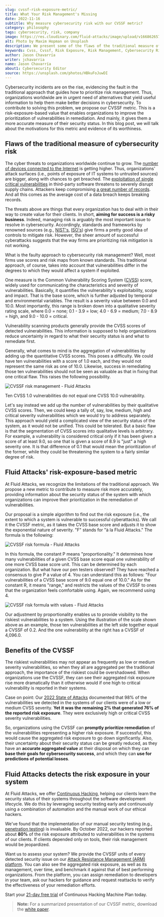 ```yaml
---
slug: cvssf-risk-exposure-metric/
title: What Your Risk Management's Missing
date: 2022-11-16
subtitle: Why measure cybersecurity risk with our CVSSF metric?
category: philosophy
tags: cybersecurity, risk, company
image: https://res.cloudinary.com/fluid-attacks/image/upload/v1668626573/blog/cvssf-risk-exposure-metric/cover_cvssf.webp
alt: Photo by Maxim Hopman on Unsplash
description: We present some of the flaws of the traditional measure of cybersecurity risk and introduce CVSSF, the risk-exposure-based metric with which we overcome them.
keywords: Cvss, Cvssf, Risk Exposure, Risk Management, Cybersecurity Risk Management, Cybersecurity Success, Security Status, Ethical Hacking, Pentesting
author: Jason Chavarría
writer: jchavarria
name: Jason Chavarría
about1: Cybersecurity Editor
source: https://unsplash.com/photos/HBkuFoJuwDI
---
```


Cybersecurity incidents are on the rise,
evidencing the fault in the traditional approach
that guides how to prioritize risk management.
Thus,
organizations worldwide are in urgent need of alternatives
that yield useful information
to help them make better decisions in cybersecurity.
To contribute to solving this problem,
we propose our CVSSF metric.
This is a risk-exposure-based value
that enables organizations
to improve the prioritization of vulnerabilities in remediation.
And mainly,
it gives them a more accurate measure of their security status.
In this blog post,
we will talk about the motivations for this metric
and evidence of its worthiness.

## Flaws of the traditional measure of cybersecurity risk

The cyber threats to organizations worldwide continue to grow.
The [number of devices connected to the Internet](../what-trends-to-expect-for-2023/)
is getting higher.
Thus,
organizations' attack surfaces
(i.e., points of exposure of IT systems to untrusted sources)
are bigger,
along with chances to get breached.
The [exploitation of single critical vulnerabilities](../cybersecurity-trends-2022/)
in third-party software
threatens to severely disrupt supply chains.
Attackers keep compromising [a great number of records](https://www.itgovernance.co.uk/blog/data-breaches-and-cyber-attacks-quarterly-review-q3-2022).
And all this comes
as the average cost of a data breach keeps breaking records.

The threats above are things
that every organization has to deal with
in their way to create value for their clients.
In short,
**aiming for success is a risky business**.
Indeed,
managing risk is arguably the most important issue to resolve in cybersecurity.
Accordingly,
standards and frameworks by renowned sources
(e.g., [NIST's](../nist-supply-chain-risk/),
[ISO's](../iso-iec-27002-2022/))
give firms a pretty good idea of controls to mitigate risk.
However,
the sheer amount of successful cyberattacks suggests
that the way firms are prioritizing risk mitigation is not working.

What is the faulty approach to cybersecurity risk management?
Well,
most firms use scores and risk maps from known standards.
This traditional approach,
of course,
takes into account that vulnerabilities differ
in the degrees to which they would affect a system if exploited.

One measure is the Common Vulnerability Scoring System ([CVSS](https://www.first.org/cvss/specification-document))
score,
widely used for communicating the characteristics
and severity of vulnerabilities.
Basically,
it quantifies the vulnerability's exploitability, scope and impact.
That is the base score,
which is further adjusted by temporal and environmental variables.
The result is a severity value between 0.0 and 10.0.
Most importantly,
this range is broken down into a qualitative severity rating scale,
where 0.0 = none;
0.1 - 3.9 = low;
4.0 - 6.9 = medium;
7.0 - 8.9 = high,
and 9.0 - 10.0 = critical.

Vulnerability scanning products generally provide the CVSS scores
of detected vulnerabilities.
This information is supposed to help organizations
reduce uncertainty in regard to what their security status is
and what to remediate first.

Generally,
what comes to mind is the aggregation of vulnerabilities
by adding up the quantitative CVSS scores.
This poses a difficulty.
We could have ten vulnerabilities with a score of 1.0 each,
and they would not represent the same risk as one of 10.0.
Likewise,
success in remediating those ten vulnerabilities
should not be seen as valuable as that in fixing that one critical flaw.
This raises the following possibility.

<div class="imgblock">

![CVSSF risk management - Fluid Attacks](https://res.cloudinary.com/fluid-attacks/image/upload/v1668627114/blog/cvssf-risk-exposure-metric/cvssf-risk-management-fluid-attacks.webp)

<div class="title">

Ten CVSS 1.0 vulnerabilities do not equal one CVSS 10.0 vulnerability.

</div>

</div>

Let's say instead we add up the number of vulnerabilities
by their qualitative CVSS scores.
Then,
we could keep a tally of,
say,
low, medium, high and critical severity vulnerabilities
which we would try to address separately.
This approach would yield
a complicated view of the security status of the system,
as it would not be unified.
This could be tolerated.
But a basic flaw is
that the segmentation of CVSS scores into qualitative levels is arbitrary.
For example,
a vulnerability is considered critical
only if it has been given a score of at least 9.0,
so one that is given a score of 8.9 is "just" a high severity one.
It is that difference of 0.1 that would mean the prioritization of the former,
while they could be threatening the system to a fairly similar degree of risk.

## Fluid Attacks' risk-exposure-based metric

At Fluid Attacks,
we recognize the limitations of the traditional approach.
We propose a new metric to contribute to measure risk more accurately,
providing information about the security status of the system
with which organizations can improve their prioritization
in the remediation of vulnerabilities.

Our proposal is a simple algorithm to find out the risk exposure
(i.e., the extent to which a system is vulnerable to successful cyberattacks).
We call it the CVSSF metric,
as it takes the CVSS base score
and adjusts it to show the exponential nature of severity.
"F" stands for "à la Fluid Attacks."
The formula is the following:

<div class="imgblock">

![CVSSF risk formula - Fluid Attacks](https://res.cloudinary.com/fluid-attacks/image/upload/v1668629343/blog/cvssf-risk-exposure-metric/cvssf-risk-formula-fluid-attacks.webp)

</div>

In this formula,
the constant P means "proportionality."
It determines
how many vulnerabilities of a given CVSS base score equal one vulnerability
of one more CVSS base score unit.
This can be determined by each organization.
But what have our pen testers observed?
They have reached a consensus to give P a value of 4.
You can understand this as follows:
"Four vulnerabilities of a CVSS base score of 9.0 equal one of 10.0."
As for the constant R, it means "range,"
and restricts the values of the CVSSF
to ones that the organization feels comfortable using.
Again,
we recommend using 4.

<div class="imgblock">

![CVSSF risk formula with values - Fluid Attacks](https://res.cloudinary.com/fluid-attacks/image/upload/v1668629362/blog/cvssf-risk-exposure-metric/cvssf-risk-formula-with-values-fluid-attacks.webp)

</div>

Our adjustment by proportionality enables us
to provide visibility to the riskiest vulnerabilities to a system.
Using the illustration of the scale shown above as an example,
those ten vulnerabilities at the left side together equal a CVSSF of 0.2.
And the one vulnerability at the right has a CVSSF of 4,096.0.

## Benefits of the CVSSF

The riskiest vulnerabilities may not appear as frequently
as low or medium severity vulnerabilities,
so when they all are aggregated per the traditional approach,
the importance of the riskiest could be overshadowed.
When organizations use the CVSSF,
they can see their aggregated risk exposure rise more dramatically
than it otherwise would
if one high to critical vulnerability is reported in their systems.

Case on point: Our [2022 State of Attacks](https://try.fluidattacks.tech/state-of-attacks-2022/)
documented
that 98% of the vulnerabilities we detected in the systems of our clients
were of a low or medium CVSS severity.
**Yet it was the remaining 2%
that generated 76% of the reported risk exposure**.
They were exclusively high or critical CVSS severity vulnerabilities.

So,
organizations using the CVSSF can **promptly prioritize remediation**
of the vulnerabilities representing a higher risk exposure.
If successful,
this would cause the aggregated risk exposure to go down significantly.
Also,
their uncertainty about their security status can be greatly reduced,
as they have an **accurate aggregated value** at their disposal
on which they can **base their goals for cybersecurity success**,
and which they can **use for predictions of potential losses**.

## Fluid Attacks detects the risk exposure in your system

At Fluid Attacks,
we offer [Continuous Hacking](../../services/continuous-hacking/),
helping our clients learn the security status of their systems
throughout the software development lifecycle.
We do this by leveraging security testing early and continuously
using a combination of automation and the manual work of our ethical hackers.

We've found
that the implementation of our manual security testing
(e.g., [penetration testing](../../solutions/penetration-testing/))
is invaluable.
By October 2022,
our hackers reported about **80%** of the risk exposure
attributed to vulnerabilities in the systems of our clients.
If clients depended only on tools,
their risk management would be jeopardized.

Want us to assess your system?
We provide the CVSSF units of every detected security issue
on our [Attack Resistance Management (ARM) platform](../../product-overview/).
You can also see the aggregated risk exposure,
as well as its management,
over time,
and benchmark it against that of best performing organizations.
From the platform,
you can assign remediation to developers in your team,
ask our hackers for guidance
and request reattacks to verify the effectiveness of your remediation efforts.

Start your [21-day free trial](../../free-trial/)
of Continuous Hacking Machine Plan today.

> **Note:**
> For a summarized presentation of our CVSSF metric,
> download the [white paper](https://try.fluidattacks.com/report/cvssf/).
